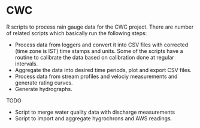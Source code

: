 # CWC
R scripts to process rain gauge data for the CWC project. There are number of related scripts which basically run the following steps:

* Process data from loggers and convert it into CSV files with corrected (time zone is IST) time stamps and units. Some of the scripts have a routine to calibrate the data based on calibration done at regular intervals.
* Aggregate the data into desired time periods, plot and export CSV files.
* Process data from stream profiles and velociy measurements and generate rating curves.
* Generate hydrographs.

TODO

* Script to merge water quality data with discharge measurements
* Script to import and aggregate hygrochrons and AWS readings.

